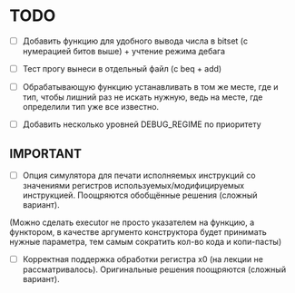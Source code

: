 # TODO

- [ ] Добавить функцию для удобного вывода числа в bitset (с нумерацией битов выше) + учтение режима дебага
- [ ] Тест прогу вынеси в отдельный файл (c beq + add)

- [ ] Обрабатывающую функцию устанавливать в том же месте, где и тип, чтобы лишний раз не искать нужную, ведь на месте, где определили тип уже все известно.

- [ ] Добавить несколько уровней DEBUG_REGIME по приоритету




## IMPORTANT

- [ ]  Опция симулятора для печати исполняемых инструкций со значениями регистров используемых/модифицируемых инструкцией. Поощряются обобщённые решения (сложный вариант).

(Можно сделать executor не просто указателем на функцию, а функтором, в качестве аргументо конструктора будет принимать нужные параметра, тем самым сократить кол-во кода и копи-пасты)

- [ ] Корректная поддержка обработки регистра x0 (на лекции не рассматривалось). Оригинальные решения поощряются (сложный вариант).
